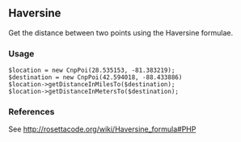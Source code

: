 ## Haversine

Get the distance between two points using the Haversine formulae.

### Usage

```
$location = new CnpPoi(28.535153, -81.383219);
$destination = new CnpPoi(42.594018, -88.433886)
$location->getDistanceInMilesTo($destination);
$location->getDistanceInMetersTo($destination);
```

### References

See http://rosettacode.org/wiki/Haversine_formula#PHP
